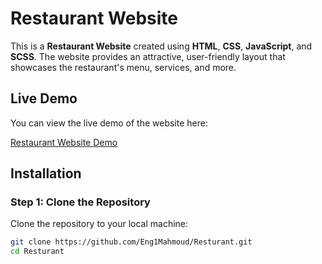 # Restaurant Website

This is a **Restaurant Website** created using **HTML**, **CSS**, **JavaScript**, and **SCSS**. The website provides an attractive, user-friendly layout that showcases the restaurant's menu, services, and more.

## Live Demo

You can view the live demo of the website here:

[Restaurant Website Demo](https://resturant-lake.vercel.app/)

## Installation

### Step 1: Clone the Repository

Clone the repository to your local machine:

```bash
git clone https://github.com/Eng1Mahmoud/Resturant.git
cd Resturant

